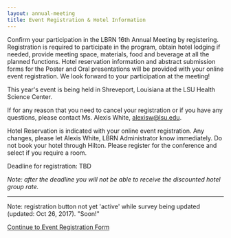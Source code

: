 ```yaml
---
layout: annual-meeting
title: Event Registration & Hotel Information
---
```


Confirm your participation in the LBRN 16th Annual Meeting by registering. Registration is required to participate in the program, obtain hotel lodging if needed, provide meeting space, materials, food and beverage at all the planned functions. Hotel reservation information and abstract submission forms for the Poster and Oral presentations will be provided with your online event registration. We look forward to your participation at the meeting!

This year's event is being held in Shreveport, Louisiana at the LSU Health Science Center.

If for any reason that you need to cancel your registration or if you have any questions, please contact Ms. Alexis White, [alexisw@lsu.edu](mailto:alexisw@lsu.edu).

Hotel Reservation is indicated with your online event registration. Any changes, please let Alexis White, LBRN Administrator know immediately. Do not book your hotel through Hilton. Please register for the conference and select if you require a room.

<p class="text-error">
	Deadline for registration: TBD</p>

*Note: after the deadline you will not be able to receive the discounted hotel group rate.*

---
Note: registration button not yet 'active' while survey being updated (updated: Oct 26, 2017). "Soon!"

<a href="https://redcap.lbrn.lsu.edu/surveys/?s=PL3CXYJEDR" class="btn btn-info btn-large">Continue to Event Registration Form</a>
